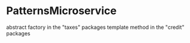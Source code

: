 # PatternsMicroservice
abstract factory in the "taxes" packages
template method in the "credit" packages
